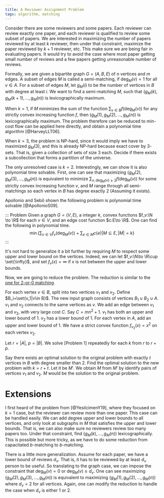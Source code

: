 ```yaml
---
title: A Reviewer Assignment Problem
tags: algorithm, matching
---
```


Consider there are some reviewers and some papers. Each reviewer can review exactly one paper, and each reviewer is qualified to review some subset of papers. 
We are interested in maximizing the number of papers reviewed by at least $k$ reviewer, then under that constraint, maximize the paper reviewed by $k+1$ reviewer, etc. This make sure we are being fair in evaluating papers. It would try to avoid the case where most paper getting small number of reviews and a few papers getting unreasonable number of reviews. 

Formally, we are given a bipartite graph $G=(A,B,E)$ of $n$ vertices and $m$ edges. A subset of edges $M$ is called a semi-matching, if $\deg_M(v)=1$ for all $v\in A$.
For a subset of edges $M$, let $g_M(i)$ to be the number of vertices in $B$ with degree at least $i$. We want to find a semi-matching $M$, such that $(g_M(k),g_M(k+1),\ldots,g_M(n))$ is lexicographically maximum.

When $k=1$, if $M$ minimizes the sum of the function $\sum_{v\in B} f(\deg_M(v))$ for any strictly convex increasing function $f$, then $(g_M(1),g_M(2),\ldots,g_M(n))$ is lexicographically maximum. The problem therefore can be reduced to min-cost flow can be applied here directly, and obtain a polynomial time algorithm [@HarveyLLT06]. 

When $k=3$, the problem is NP-hard, since it would imply we have to maximized $g_M(3)$, and this is already NP-hard because exact cover by $3$-sets. That is, given a collection of sets of size $3$ each. Decide if there exists a subcollection that forms a partition of the universe. 

The only unresolved case is $k=2$. Interestingly, we can show it is also polynomial time solvable. First, one can see that maximizing $(g_M(2),g_M(3),\ldots,g_M(n))$ is equivalent to minimize $\sum_{v, \deg_M(v)\geq 2} f(\deg_M(v))$ for some strictly convex increasing function $v$, and $M$ range through all semi-matchings so each vertex in $B$ has degree exactly $2$ (Assuming it exists). 

Apollonio and Sebő shown the following problem is polynomial time solvable [@ApollonioS09].

::: Problem
Given a graph $G=(V,E)$, a integer $k$, convex functions $f_v:\N \to \R$ for each $v\in V$, and an edge cost function $c:E\to \R$. One can find the following in polynomial time.
$$\min \left\{   \sum_{v\in V} f_v(\deg_M(v)) + \sum_{e\in M} c(e) \middle| M\subseteq E, |M|=k  \right\}$$
:::

It's not hard to generalize it a bit further by requiring $M$ to respect some upper and lower bound on the vertices. Indeed, we can let $f_v:\N\to \R\cup \set{\infty}$, and set $f_v(x)=\infty$ if $x$ is not between the upper and lower bounds. 

Now, we are going to reduce the problem. The reduction is similar to the [one for $2$-or-$0$ matching](https://cstheory.stackexchange.com/questions/33857/is-two-or-zero-matching-in-a-bipartite-graph-np-complete/33859). 

For each vertex $v\in B$, split into two vertices $v_1$ and $v_2$. Define $B_i=\set{v_1|v\in B}$.
The new input graph consists of vertices $B_1\cup B_2 \cup A$.
$v_1$ and $v_2$ connects to the same vertices as $v$. We add an edge between $v_1$ and $v_2$, with very large cost $C$. Say $C=mn^2+1$.
$v_1$ has both an upper and lower bound of $1$. $v_2$ has a lower bound of $1$. For each vertex in $A$, add an upper and lower bound of $1$.
We have a strict convex function $f_{v_2}(x)=x^2$ on each vertex $v_2$. 

Let $r=|A|$, $p=|B|$. We solve [Problem 1] repeatedly for each $k$ from $r$ to $r+p$. 

Say there exists an optimal solution to the original problem with exactly $t$ vertices in $B$ with degree smaller than $2$. Find the optimal solution to the new problem with $k=r+t$. Let it be $M'$.
We obtain $M$ from $M'$ by identify pairs of vertices $v_1$ and $v_2$. $M$ would be the solution to the original problem.

# Extensions

I first heard of the problem from [@YesilcimenY19], where they focused on $k=1$ case, but the reviewer can review more than one paper. This case can be handled easily. 
We can add degree upper and lower bounds to all vertices, and only look at subgraphs in $M$ that satisfies the upper and lower bounds. That is, we can also make sure no reviewers review too many papers too. Under that constraint, find $(g_M(k),\ldots,g_M(n))$ lexicographically.
This is possible but more tricky, as we have to do some reduction from capacitated $b$-matching to $b$-matching. 

There is a little more generalization. Assume for each paper, we have a lower bound of reviews $d_v$. That is, it has to be reviewed by at least $d_v$ person to be useful. So translating to the graph case, we can impose the constraint that $\deg_M(v)=0$ or $\deg_M(v)\geq d_v$. 
One can see maximizing $(g_M(2),g_M(3),\ldots,g_M(n))$ is equivalent to maximizing $(g_M(1),g_M(2),\ldots,g_M(n))$ where $d_v=2$ for all vertices. Again, one can modify the reduction to handle the case when $d_v$ is either $1$ or $2$.
